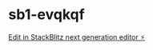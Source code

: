 # sb1-evqkqf

[Edit in StackBlitz next generation editor ⚡️](https://stackblitz.com/~/github.com/noshamexgpt/sb1-evqkqf)